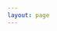 ```yaml
---
layout: page
---
```

<script setup>
import {
  VPTeamPage,
  VPTeamPageTitle,
  VPTeamMembers,
  VPTeamPageSection
} from 'vitepress/theme'

import { members, contributors } from '../static/members'
</script>

<VPTeamPage>
  <VPTeamPageTitle>
    <template #title>
      <div class="text-[#ab5ac7]">
        Our Team
      </div>
    </template>
    <template #lead>
      The development of EyeTrackVR is guided by an international
      team, some of whom have chosen to be featured below.<br>
        <br>
      EyeTrackVR developers are a group of people who are passionate about the field of augmented and virtual reality.
    </template>
  </VPTeamPageTitle>
  <VPTeamMembers
    size="medium"
    :members="members"
  />
  <VPTeamPageSection>
    <template #title>Contributors</template>
    <template #lead>Those who have actively contributed to development.<br> Community Support</template>
    <template #members>
      <VPTeamMembers size="small" :members="contributors" />
    </template>
  </VPTeamPageSection>
  <VPTeamPageSection>
    <template #title>Philosophy</template>
    <template #lead>
        The <a class="custom-links" href="/intro" target="_blank">guides</a> on this website include some of our teams own notes (not all of them are polished) that we disclose for other people to use.<br>
        <br>
        Here, we hope you may find something useful to you.<br>
    </template>
  </VPTeamPageSection>
</VPTeamPage>
